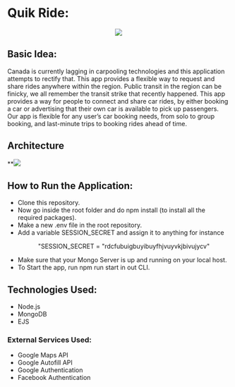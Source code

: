
# Quik Ride:
<p align="center">
  <img src="https://raw.github.com/rajatmangal/quikride/master/public/images/favicon.png">
</p>

## Basic Idea:
Canada is currently lagging in carpooling technologies and this application attempts to rectify that. This app provides a flexible way to request and share rides anywhere within the region. Public transit in the region can be finicky, we all remember the transit strike that recently happened. This app provides a way for people to connect and share car rides, by either booking a car or advertising that their own car is available to pick up passengers. Our app is flexible for any user’s car booking needs, from solo to group booking, and last-minute trips to booking rides ahead of time.

## Architecture
**![](https://lh3.googleusercontent.com/xzgybfXEIEhixkZ3KJ7lExXzhJLdSq65Uwl9T7yvEav7O82QDRnIg8mBQJyZ_fLKlbVvtQe4CZoLSzXuuXDuRTTLkRMD_Tf4TpEHO52wHlVbs4ps8VrI_Gq8tjhw91QZMeVVcyRW)

## How to Run the Application:
* Clone this repository.
* Now go inside the root folder and do npm install (to install all the required packages).
* Make a new .env file in the root repository.
* Add a variable SESSION_SECRET and assign it to anything for instance 
	<p align="center">"SESSION_SECRET = "rdcfubuigbuyibuyfhjvuyvkjbivujycv"</p>
* Make sure that your Mongo Server is up and running on your local host.
* To Start the app, run npm run start in out CLI.

## Technologies Used:
* Node.js
* MongoDB
* EJS

### External Services Used:
* Google Maps API
* Google Autofill API
* Google Authentication
* Facebook Authentication
